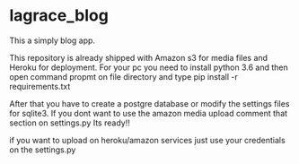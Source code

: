 # lagrace_blog
This a simply blog app.

This repository is already shipped with Amazon s3 for media files and Heroku for deployment.
For your pc you need to install python 3.6 and then open command propmt on file directory and
type pip install -r requirements.txt

After that you have to create a postgre database or modify the settings files for sqlite3.
If you dont want to use the amazon media upload comment that section on settings.py
 Its ready!!
 
 if you want to upload on heroku/amazon services just use your credentials on the settings.py
 
